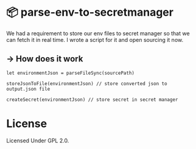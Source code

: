 # :package: parse-env-to-secretmanager
We had a requirement to store our env files to secret manager so that we can fetch it in real time. I wrote a script for it and open sourcing it now.

## → How does it work

```
let environmentJson = parseFileSync(sourcePath)

storeJsonToFile(environmentJson) // store converted json to output.json file 

createSecret(environmentJson) // store secret in secret manager
```

# License
Licensed Under GPL 2.0.
